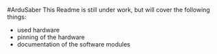 #ArduSaber
This Readme is still under work, but will cover the following things:
- used hardware
- pinning of the hardware
- documentation of the software modules
